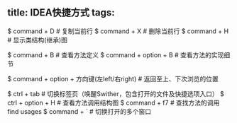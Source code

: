title: IDEA快捷方式
tags:
---

$ command + D 		# 复制当前行
$ command + X		# 删除当前行
$ command + H		# 显示类结构(继承)图

$ command + B 		# 查看方法定义
$ command +	option + B 		# 查看方法的实现细节

$ command +	option + 方向键(左left/右right) 		# 返回至上、下次浏览的位置

$ ctrl + tab		# 切换标签页（唤醒Swither，包含打开的文件及快捷选项入口）
$ ctrl + option + H 		# 查看方法调用结构图
$ command + f7 		# 查找方法的调用 find usages
$ command + ` 		# 切换打开的多个窗口

 